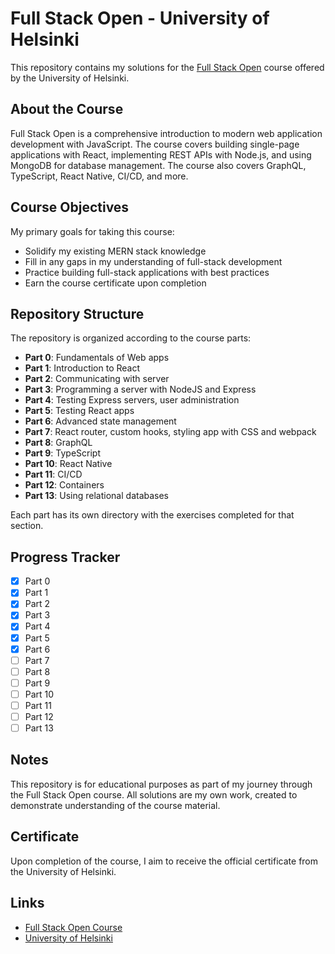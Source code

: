 # Full Stack Open - University of Helsinki

This repository contains my solutions for the [Full Stack Open](https://fullstackopen.com/en/) course offered by the University of Helsinki.

## About the Course

Full Stack Open is a comprehensive introduction to modern web application development with JavaScript. The course covers building single-page applications with React, implementing REST APIs with Node.js, and using MongoDB for database management. The course also covers GraphQL, TypeScript, React Native, CI/CD, and more.

## Course Objectives

My primary goals for taking this course:

- Solidify my existing MERN stack knowledge
- Fill in any gaps in my understanding of full-stack development
- Practice building full-stack applications with best practices
- Earn the course certificate upon completion

## Repository Structure

The repository is organized according to the course parts:

- **Part 0**: Fundamentals of Web apps
- **Part 1**: Introduction to React
- **Part 2**: Communicating with server
- **Part 3**: Programming a server with NodeJS and Express
- **Part 4**: Testing Express servers, user administration
- **Part 5**: Testing React apps
- **Part 6**: Advanced state management
- **Part 7**: React router, custom hooks, styling app with CSS and webpack
- **Part 8**: GraphQL
- **Part 9**: TypeScript
- **Part 10**: React Native
- **Part 11**: CI/CD
- **Part 12**: Containers
- **Part 13**: Using relational databases

Each part has its own directory with the exercises completed for that section.

## Progress Tracker

- [x] Part 0
- [x] Part 1
- [x] Part 2
- [x] Part 3
- [x] Part 4
- [x] Part 5
- [x] Part 6
- [ ] Part 7
- [ ] Part 8
- [ ] Part 9
- [ ] Part 10
- [ ] Part 11
- [ ] Part 12
- [ ] Part 13

## Notes

This repository is for educational purposes as part of my journey through the Full Stack Open course. All solutions are my own work, created to demonstrate understanding of the course material.

## Certificate

Upon completion of the course, I aim to receive the official certificate from the University of Helsinki.

## Links

- [Full Stack Open Course](https://fullstackopen.com/en/)
- [University of Helsinki](https://www.helsinki.fi/en)
